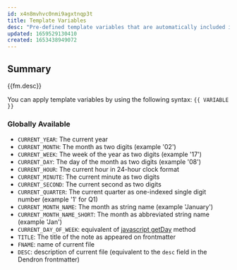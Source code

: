 ```yaml
---
id: x4n8mvhvc0nmi9agxtnqp3t
title: Template Variables
desc: "Pre-defined template variables that are automatically included in your templates at run time"
updated: 1659529130410
created: 1653438949072
---
```


## Summary

{{fm.desc}}

You can apply template variables by using the following syntax: `{{ VARIABLE }}`

### Globally Available

- `CURRENT_YEAR`: The current year
- `CURRENT_MONTH`: The month as two digits (example '02')
- `CURRENT_WEEK`: The week of the year as two digits (example '17')
- `CURRENT_DAY`: The day of the month as two digits (example '08')
- `CURRENT_HOUR`: The current hour in 24-hour clock format
- `CURRENT_MINUTE`: The current minute as two digits
- `CURRENT_SECOND`: The current second as two digits
- `CURRENT_QUARTER`: The current quarter as one-indexed single digit number (example '1' for Q1)
- `CURRENT_MONTH_NAME`: The month as string name (example 'January')
- `CURRENT_MONTH_NAME_SHORT`: The month as abbreviated string name (example 'Jan')
- `CURRENT_DAY_OF_WEEK`: equivalent of [javascript getDay](https://www.w3schools.com/jsref/jsref_getday.asp) method
- `TITLE`: The title of the note as appeared on frontmatter
- `FNAME`: name of current file
- `DESC`: description of current file (equivalent to the `desc` field in the Dendron frontmatter)
